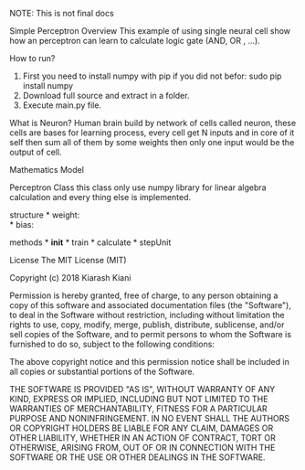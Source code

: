 NOTE: This is not final docs

Simple Perceptron
Overview
This example of using single neural cell show how an perceptron can learn to calculate logic gate (AND, OR , ...).

How to run?
1. First you need to install numpy with pip if you did not befor:
sudo pip install numpy
2. Download full source and extract in a folder.
3. Execute main.py file.

What is Neuron?
Human brain build by network of cells called neuron, these cells are bases for learning process, every cell get N inputs and in core of it self then sum all of them by some weights then only one input would be the output of cell.

Mathematics Model

Perceptron Class 
this class only use numpy library for linear algebra calculation and every thing else is implemented.

structure
	* weight:  
	* bias:

methods
	* __init__
	* train
	* calculate
	* stepUnit
	
License
The MIT License (MIT)

Copyright (c) 2018  Kiarash Kiani

Permission is hereby granted, free of charge, to any person obtaining a copy of this software and associated documentation files (the "Software"), to deal in the Software without restriction, including without limitation the rights to use, copy, modify, merge, publish, distribute, sublicense, and/or sell copies of the Software, and to permit persons to whom the Software is furnished to do so, subject to the following conditions:

The above copyright notice and this permission notice shall be included in all copies or substantial portions of the Software.

THE SOFTWARE IS PROVIDED "AS IS", WITHOUT WARRANTY OF ANY KIND, EXPRESS OR IMPLIED, INCLUDING BUT NOT LIMITED TO THE WARRANTIES OF MERCHANTABILITY, FITNESS FOR A PARTICULAR PURPOSE AND NONINFRINGEMENT. IN NO EVENT SHALL THE AUTHORS OR COPYRIGHT HOLDERS BE LIABLE FOR ANY CLAIM, DAMAGES OR OTHER LIABILITY, WHETHER IN AN ACTION OF CONTRACT, TORT OR OTHERWISE, ARISING FROM, OUT OF OR IN CONNECTION WITH THE SOFTWARE OR THE USE OR OTHER DEALINGS IN THE SOFTWARE.